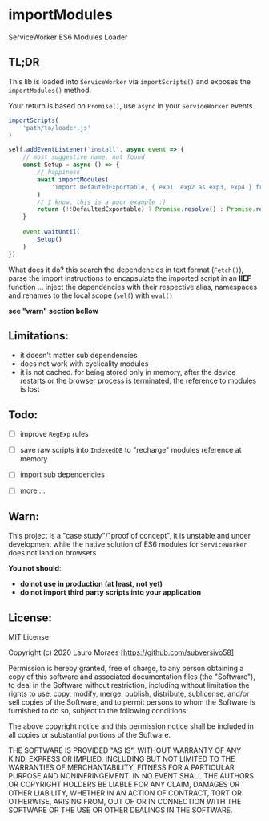 # importModules
ServiceWorker ES6 Modules Loader

## TL;DR

This lib is loaded into `ServiceWorker` via `importScripts()` and exposes the `importModules()` method.

Your return is based on `Promise()`, use `async` in your `ServiceWorker` events.


```javascript
importScripts(
    'path/to/loader.js'
)

self.addEventListener('install', async event => {
    // most suggestive name, not found
    const Setup = async () => {
        // happiness
        await importModules(
            'import DefautedExportable, { exp1, exp2 as exp3, exp4 } from uri/to/module.js' // complete sintax
        )
        // I know, this is a poor example :)
        return (!!DefaultedExportable) ? Promise.resolve() : Promise.reject()
    }
    
    event.waitUntil(
        Setup()
    )
})
```

What does it do? this search the dependencies in text format (`Fetch()`), parse the import instructions to encapsulate the imported script in an **IIEF** function ... inject the dependencies with their respective alias, namespaces and renames to the local scope (`self`) with `eval()`

**see "warn" section bellow**



## Limitations:

* it doesn't matter sub dependencies
* does not work with cyclicality modules
* it is not cached. for being stored only in memory, after the device restarts or the browser process is terminated, the reference to modules is lost



## Todo:

- [ ] improve `RegExp` rules
- [ ] save raw scripts into `IndexedDB` to "recharge" modules reference at memory
- [ ] import sub dependencies
- [ ] more ...



## Warn:

This project is a "case study"/"proof of concept", it is unstable and under development while the native solution of ES6 modules for `ServiceWorker` does not land on browsers

**You not should**:

* **do not use in production (at least, not yet)**
* **do not import third party scripts into your application**



## License:

MIT License

Copyright (c) 2020 Lauro Moraes [https://github.com/subversivo58]

Permission is hereby granted, free of charge, to any person obtaining a copy
of this software and associated documentation files (the "Software"), to deal
in the Software without restriction, including without limitation the rights
to use, copy, modify, merge, publish, distribute, sublicense, and/or sell
copies of the Software, and to permit persons to whom the Software is
furnished to do so, subject to the following conditions:

The above copyright notice and this permission notice shall be included in all
copies or substantial portions of the Software.

THE SOFTWARE IS PROVIDED "AS IS", WITHOUT WARRANTY OF ANY KIND, EXPRESS OR
IMPLIED, INCLUDING BUT NOT LIMITED TO THE WARRANTIES OF MERCHANTABILITY,
FITNESS FOR A PARTICULAR PURPOSE AND NONINFRINGEMENT. IN NO EVENT SHALL THE
AUTHORS OR COPYRIGHT HOLDERS BE LIABLE FOR ANY CLAIM, DAMAGES OR OTHER
LIABILITY, WHETHER IN AN ACTION OF CONTRACT, TORT OR OTHERWISE, ARISING FROM,
OUT OF OR IN CONNECTION WITH THE SOFTWARE OR THE USE OR OTHER DEALINGS IN THE
SOFTWARE.
